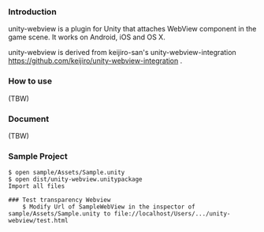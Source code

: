 ### Introduction

unity-webview is a plugin for Unity that attaches WebView component in the game scene. It works on Android, iOS and OS X.

unity-webview is derived from keijiro-san's unity-webview-integration https://github.com/keijiro/unity-webview-integration .

### How to use

(TBW)

### Document

(TBW)

### Sample Project

    $ open sample/Assets/Sample.unity
    $ open dist/unity-webview.unitypackage
    Import all files

    ### Test transparency Webview
        $ Modify Url of SampleWebView in the inspector of sample/Assets/Sample.unity to file://localhost/Users/.../unity-webview/test.html

